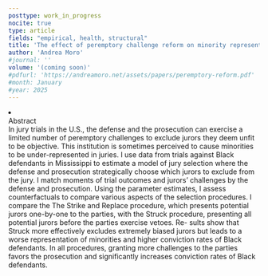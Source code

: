 ```yaml
---
posttype: work_in_progress
nocite: true
type: article
fields: "empirical, health, structural"
title: 'The effect of peremptory challenge reform on minority representation in juries and on trial outcomes'
author: 'Andrea Moro'
#journal: ''
volume: '(coming soon)'
#pdfurl: 'https://andreamoro.net/assets/papers/peremptory-reform.pdf'
#month: January
#year: 2025
---
```


<li class='acc_hide'> <div class="title">Abstract</div>
In jury trials in the U.S., the defense and the prosecution can exercise a limited
number of peremptory challenges to exclude jurors they deem unfit to be objective.
This institution is sometimes perceived to cause minorities to be under-represented in
juries. I use data from trials against Black defendants in Mississippi to estimate a model
of jury selection where the defense and prosecution strategically choose which jurors to
exclude from the jury. I match moments of trial outcomes and jurors’ challenges by
the defense and prosecution. Using the parameter estimates, I assess counterfactuals
to compare various aspects of the selection procedures. I compare the The Strike and
Replace procedure, which presents potential jurors one-by-one to the parties, with the
Struck procedure, presenting all potential jurors before the parties exercise vetoes. Re-
sults show that Struck more effectively excludes extremely biased jurors but leads to
a worse representation of minorities and higher conviction rates of Black defendants.
In all procedures, granting more challenges to the parties favors the prosecution and
significantly increases conviction rates of Black defendants.
</li>
<!-- <li class='acc_hide pdfli spacepdf'>
  <span class="title"><a href="http://andreamoro.net/assets/papers/nonlinear_health-external.pdf" target="_blank">
    External appendix
    </a>
  </span>
</li> -->
